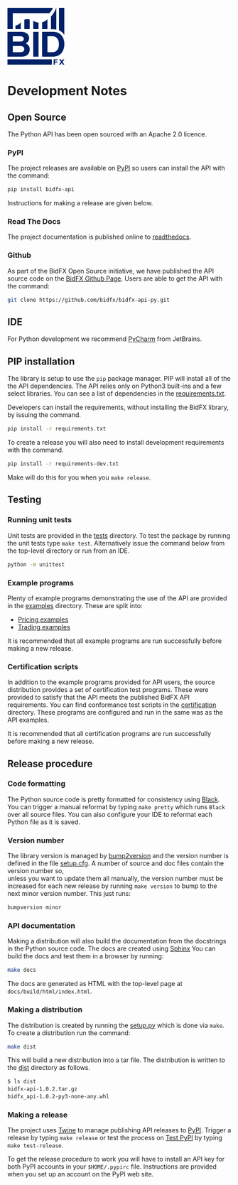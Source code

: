 ![BidFX logo](docs/_static/bidfx_logo_128.png)

# Development Notes

## Open Source

The Python API has been open sourced with an Apache 2.0 licence.

### PyPI

The project releases are available on [PyPI](https://pypi.org/project/bidfx-api/) so users can install the
API with the command:

```sh
pip install bidfx-api
```

Instructions for making a release are given below.


### Read The Docs

The project documentation is published online to [readthedocs](https://readthedocs.org/projects/bidfx-api-py/).


### Github

As part of the BidFX Open Source initiative, we have published the API source code on the
[BidFX Github Page](https://github.com/bidfx).
Users are able to get the API with the command:

```sh
git clone https://github.com/bidfx/bidfx-api-py.git
```


## IDE

For Python development we recommend [PyCharm](https://www.jetbrains.com/pycharm/) from JetBrains.


## PIP installation

The library is setup to use the `pip` package manager.
PIP will install all of the the API dependencies.
The API relies only on Python3 built-ins and a few select libraries.
You can see a list of dependencies in the [requirements.txt](requirements.txt).

Developers can install the requirements, without installing the BidFX library, 
by issuing the command.

```sh
pip install -r requirements.txt
```

To create a release you will also need to install development requirements with the command.

```sh
pip install -r requirements-dev.txt
```

Make will do this for you when you `make release`.


## Testing

### Running unit tests

Unit tests are provided in the [tests](tests) directory.
To test the package by running the unit tests type `make test`.
Alternatively issue the command below from the top-level directory or run from an IDE.

```sh
python -m unittest
```

### Example programs

Plenty of example programs demonstrating the use of the API
are provided in the [examples](examples) directory.
These are split into:

* [Pricing examples](examples/pricing)
* [Trading examples](examples/trading)

It is recommended that all example programs are run successfully before making a new release.


### Certification scripts

In addition to the example programs provided for API users, the source distribution
provides a set of certification test programs.
These were provided to satisfy that the API meets the published BidFX API requirements.
You can find conformance test scripts in the [certification](certification) directory.
These programs are configured and run in the same was as the API examples.

It is recommended that all certification programs are run successfully 
before making a new release.


## Release procedure

### Code formatting

The Python source code is pretty formatted for consistency using [Black](https://github.com/psf/black).
You can trigger a manual reformat by typing `make pretty` which runs `Black` over all source files.
You can also configure your IDE to reformat each Python file as it is saved.


### Version number

The library version is managed by [bump2version](https://github.com/c4urself/bump2version) 
and the version number is defined in the file [setup.cfg](setup.cfg).
A number of source and doc files contain the version number so,  
unless you want to update them all manually, the version number must be increased for each new release 
by running `make version` to bump to the next minor version number.
This just runs:

 ```sh
bumpversion minor
```

### API documentation

Making a distribution will also build the documentation from the docstrings in the Python source code.
The docs are created using [Sphinx](https://github.com/sphinx-doc/sphinx)
You can build the docs and test them in a browser by running:

 ```sh
make docs
```

The docs are generated as HTML with the top-level page at `docs/build/html/index.html`.

### Making a distribution

The distribution is created by running the [setup.py](setup.py) which is done via `make`. 
To create a distribution run the command:

```sh
make dist
```

This will build a new distribution into a tar file.
The distribution is written to the [dist](dist) directory as follows.

 ```sh
$ ls dist
bidfx-api-1.0.2.tar.gz
bidfx_api-1.0.2-py3-none-any.whl
```

### Making a release

The project uses [Twine](https://github.com/pypa/twine) to manage publishing API releases to [PyPI](https://pypi.org).
Trigger a release by typing `make release` or test the process on [Test PyPI](https://test.pypi.org) 
by typing `make test-release`.

To get the release procedure to work you will have to install an API key for both PyPI accounts
in your `$HOME/.pypirc` file.
Instructions are provided when you set up an account on the PyPI web site.
